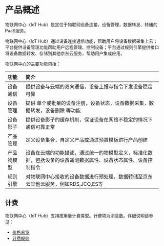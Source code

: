 # 产品概述


物联网中心（IoT Hub）是定位于物联网设备连接，设备管理，数据转发、转储的PaaS服务。

物联网中心（IoT Hub）通过设备连接通信功能，帮助用户将设备数据采集上云；平台提供设备管理功能帮助用户远程管理、控制设备；平台通过规则引擎提供接口将设备数据转发、存储到其他京东云服务，帮助用户集成应用。

物联网中心的主要功能包括：

| 功能       | 简介                                                         |
| :--------- | :----------------------------------------------------------- |
| 设备通信   | 提供设备与云端的双向通信，设备上报与指令下发设备稳定可靠     |
| 设备管理   | 提供 单个或批量的设备注册，设备状态，设备数据采集，数据转发，设备删除 等功能 |
| 设备影子   | 提供设备影子的缓存机制，保证设备在网络不稳定的情况下通信可靠正常 |
| 产品管理   | 定义设备集合，自定义产品或通过预置模板进行产品创建           |
| 产品物模型 | 设备在云端的功能描述，通过统一的物模型定义，标准化数据，包括设备的设备遥测数据属性、设备状态属性、设备控制指令 |
| 规则引擎   | 对物联网中心接收的设备数据进行预处理，数据转储至京东云其他云服务，例如RDS,JCQ,ES等 |


## 计费

  物联网中心（IoT Hub）支持按用量计费类型。计费项为消息数。详细说明请参见：

- [价格总览](../Pricing/Price-Overview.md)
- [计费规则](../Pricing/Billing-Rules.md) 

